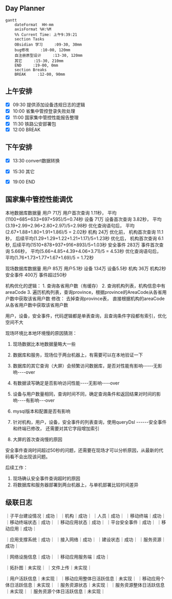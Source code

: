 ## Day Planner
```mermaid
gantt
    dateFormat  HH-mm
    axisFormat %H:%M
    %% Current Time: 上午9:39:21
    section Tasks
    OBsidian 学习     :09-30, 30mm
    bug修改     :10-00, 120mm
    自注册原型设计     :13-30, 120mm
    其它     :15-30, 210mm
    END     :19-00, 0mm
    section Breaks
    BREAK     :12-00, 90mm
```

## 上午安排
- [x] 09:30 提供添加设备违规日志的逻辑
- [x] 10:00 省集中管控登录失败处理
- [x] 11:00 国家集中管控性能报告整理
- [x] 11:30 铁路公安部署包
- [x] 12:00 BREAK

## 下午安排
- [x] 13:30 convert数据转换
- [x] 15:30 其它
- [x] 19:00 END


## 国家集中管控性能调优
本地数据库数据量
用户 71万             用户首次查询  1.11秒，      平均(1100+685+633+697+595)/5=0.74秒
设备 71万             设备首次查询  3.82秒，    平均(3.19+2.99+2.96+2.80+2.97)/5=2.98秒
                             优化查询语句后，   平均(2.67+1.88+1.80+1.91+1.86)/5 = 2.02秒
机构 24万            优化前， 机构首次查询  11.1秒， 后续平均(1.29+1.29+1.22+1.21+1.17)/5=1.23秒
                             优化后， 机构首次查询  6.1秒,    后续平均(1510+878+937+916+893)/5=1.03秒
安全事件 283万  事件首次查询 5.66秒，      平均(5.66+4.85+4.39+4.06+3.71)/5 = 4.53秒
                              优化查询语句后，   平均(1.76+1.73+1.77+1.67+1.69)/5 = 1.72秒

现场数据库数据量
用户 85万             用户5.1秒
设备 134万           设备5.5秒
机构 36万            机构2秒
安全事件 400万  事件超过50秒

机构优化的逻辑： 
	1. 查询各省用户数（有缓存）
	2. 查询机构列表，机构信息中有areaCode
	3. 遍历机构列表，查询province，根据province的AreaCode从各省用户数中获取该省用户数
修改： 去掉查询province表， 直接根据机构的areaCode从各省用户数中获取该省用户数

用户，设备，安全事件，代码逻辑都是单表查询，且查询条件字段都有索引，优化空间不大

现场环境比本地环境慢的原因猜测：
1. 现场数据比本地数据量略大一些
2. 数据库和服务，现场位于两台机器上，有需要可以在本地验证一下

1.  数据库的其它查询（大屏）会频繁访问数据库，是否对性能有影响-----无影响----over
2. 有数据读写确定是否影响访问性能----无影响----over
3. 设备与用户数量相同，查询时间不同，确定查询条件和返回结果对时间的影响----有影响---over
4. mysql版本和配置是否有影响
5. 针对机构，用户，设备，安全事件的列表查询，使用queryDsl   ------安全事件和终端已修改， 还需要对其它字段增加索引
6. 大屏的首次查询慢的原因

安全事件查询时间超过50秒的问题，还需要在现场才可以分析原因，从最新的代码看不会出现该问题。 

后续工作：
1. 现场确认安全事件查询超时的原因
2. 将数据库和服务器部署到两台机器上，与单机部署比较时间差异



## 级联日志

｜子平台建设情况｜成功｜
｜机构｜成功｜
｜人员｜成功｜
｜移动终端｜成功｜
｜移动终端状态｜成功｜
｜移动应用状态｜成功｜
｜平台安全事件｜成功｜
｜移动应用｜成功｜

｜应用支撑系统｜成功｜
｜接入网络｜成功｜
｜建设状态｜成功｜
｜服务资源｜成功｜

｜网络设施信息｜成功｜
｜移动应用服务端｜成功｜

｜拓扑图｜未实现｜
｜文件上传｜未实现｜

｜用户活跃信息｜未实现｜
｜移动应用整体日活跃信息｜未实现｜
｜移动应用个体日活跃信息｜未实现｜
｜服务资源状态｜未实现｜
｜服务资源整体日活跃信息｜未实现｜
｜服务资源个体日活跃信息｜未实现｜




